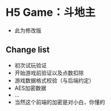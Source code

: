 # H5 Game：斗地主

- 此为修改版

## Change list

- 初次试玩验证
- 开始游戏前验证以及点数扣除
- 游戏数据格式校验（与后端约定）
- AES加密数据
- ...
- 当然这个前端的加密是对小白，你懂的